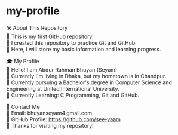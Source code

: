 # my-profile

🛠️ About This Repository <br> 
🔸 This is my first GitHub repository.<br>
🔸 I created this repository to practice Git and GitHub. <br>
🔸 Here, I will store my basic information and learning progress.<br>

🎓 My Profile<br>
🔸 Hello! I am Abdur Rahman Bhuyan (Seyam)<br>
🔸 Currently I'm living in Dhaka, but my hometown is in Chandpur.<br>
🔸 Currently pursuing a Bachelor's degree in Computer Science and Engineering at United International University.<br>
🔸 Currently Learning: C Programming, Git and GitHub.<br>

📩 Contact Me<br>
📧 Email: bhuyanseyam4.gmail.com<br>
🔗 GitHub Profile: https://github.com/see-yaam <br>
🎉 Thanks for visiting my repository! <br>

